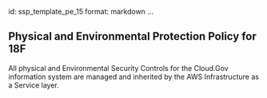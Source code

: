 id: ssp_template_pe_15
format: markdown
...
## Physical and Environmental Protection Policy for 18F

All physical and Environmental Security Controls for the Cloud.Gov information system are managed and inherited by the AWS Infrastructure as a Service layer.
